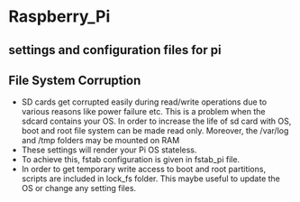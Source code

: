# Raspberry_Pi
## settings and configuration files for pi

## File System Corruption
* SD cards get corrupted easily during read/write operations due to various reasons like power failure etc. This is a problem when the sdcard contains your OS. In order to increase the life of sd card with OS, boot and root file system can be made read only. Moreover, the /var/log and /tmp folders may be mounted on RAM
* These settings will render your Pi OS stateless.
* To achieve this, fstab configuration is given in fstab_pi file.
* In order to get temporary write access to boot and root partitions, scripts are included in lock_fs folder. This maybe useful to update the OS or change any setting files.


